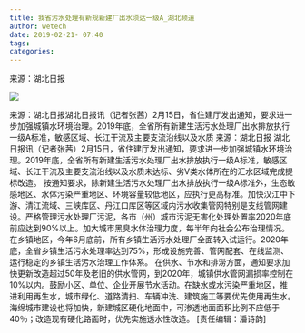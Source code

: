 ```yaml
---
title: 我省污水处理有新规新建厂出水须达一级A_湖北频道
author: wetech
date: 2019-02-21- 07:40
tags: 
categories: 
---
```

来源：湖北日报
<!-- more -->
                
<img align="center" border="0" src="http://p2.ifengimg.com/a/2016/0810/204c433878d5cf9size1_w16_h16.png" />
                
            
来源：湖北日报湖北日报讯（记者张茜）2月15日，省住建厅发出通知，要求进一步加强城镇水环境治理。2019年底，全省所有新建生活污水处理厂出水排放执行一级A标准，敏感区域、长江干流及主要支流沿线以及水质
来源：湖北日报
湖北日报讯（记者张茜）2月15日，省住建厅发出通知，要求进一步加强城镇水环境治理。2019年底，全省所有新建生活污水处理厂出水排放执行一级A标准，敏感区域、长江干流及主要支流沿线以及水质未达标、劣V类水体所在的汇水区域完成提标改造。
按通知要求，除新建生活污水处理厂出水排放执行一级A标准外，生态敏感地区、水体污染严重地区、环境容量较低地区，应执行更高标准。加快汉江中下游、清江流域、三峡库区、丹江口库区等区域内污水收集管网特别是支线管网建设。严格管理污水处理厂污泥，各市（州）城市污泥无害化处理处置率2020年底前应达到90%以上。加大城市黑臭水体治理力度，每半年向社会公布治理情况。
在乡镇地区，今年6月底前，所有乡镇生活污水处理厂全面转入试运行。2020年底，全省乡镇生活污水处理率达到75%，形成设施完善、管网配套、在线监测、运行稳定的乡镇生活污水治理工作体系。
在供水、节水和排涝方面，通知要求加快更新改造超过50年及老旧的供水管网，到2020年，城镇供水管网漏损率控制在10%以内。鼓励小区、单位、企业开展节水活动。在缺水或水污染严重地区，推进利用再生水，城市绿化、道路清扫、车辆冲洗、建筑施工等要优先使用再生水。海绵城市建设也将加快，新建城区硬化地面中，可渗透地面面积比例不应低于40％；改造现有硬化路面时，优先实施透水性改造。
[责任编辑：潘诗韵]
            
